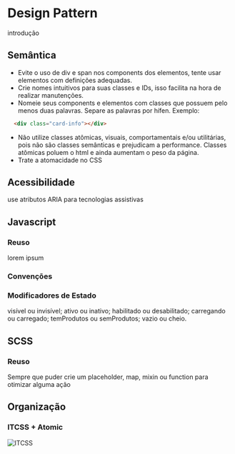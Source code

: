 # Design Pattern

introdução

## Semântica
* Evite o uso de div e span nos components dos elementos, tente usar elementos com definições adequadas.
* Crie nomes intuitivos para suas classes e IDs, isso facilita na hora de realizar manutenções.  
* Nomeie seus components e elementos com classes que possuem pelo menos duas palavras. Separe as palavras por hífen. 
  Exemplo:
  
```html
  <div class="card-info"></div>
```
  
* Não utilize classes atômicas, visuais, comportamentais e/ou utilitárias, pois não são classes semânticas e prejudicam a performance. Classes atômicas poluem o html e ainda aumentam o peso da página.
* Trate a atomacidade no CSS

## Acessibilidade
use atributos ARIA para tecnologias assistivas

## Javascript

### Reuso
lorem ipsum

### Convenções

### Modificadores de Estado

visível ou invisível;
ativo ou inativo;
habilitado ou desabilitado;
carregando ou carregado;
temProdutos ou semProdutos;
vazio ou cheio.

## SCSS
### Reuso
Sempre que puder crie um placeholder, map, mixin ou function para otimizar alguma ação

## Organização
### ITCSS + Atomic

![ITCSS](https://www.xfivecdn.com/xfive/wp-content/uploads/2016/02/10152838/itcss-layers1.svg)

